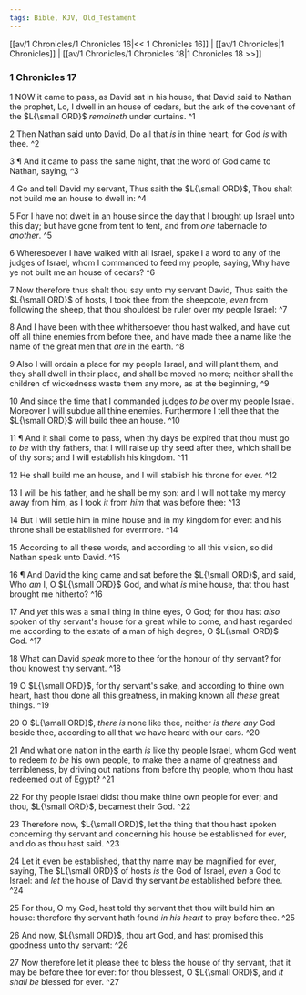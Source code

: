```yaml
---
tags: Bible, KJV, Old_Testament
---
```


[[av/1 Chronicles/1 Chronicles 16|<< 1 Chronicles 16]] | [[av/1 Chronicles|1 Chronicles]] | [[av/1 Chronicles/1 Chronicles 18|1 Chronicles 18 >>]]

### 1 Chronicles 17

1 NOW it came to pass, as David sat in his house, that David said to Nathan the prophet, Lo, I dwell in an house of cedars, but the ark of the covenant of the $L{\small ORD}$ _remaineth_ under curtains. ^1

2 Then Nathan said unto David, Do all that _is_ in thine heart; for God _is_ with thee. ^2

3 ¶ And it came to pass the same night, that the word of God came to Nathan, saying, ^3

4 Go and tell David my servant, Thus saith the $L{\small ORD}$, Thou shalt not build me an house to dwell in: ^4

5 For I have not dwelt in an house since the day that I brought up Israel unto this day; but have gone from tent to tent, and from _one_ tabernacle _to_ _another_. ^5

6 Wheresoever I have walked with all Israel, spake I a word to any of the judges of Israel, whom I commanded to feed my people, saying, Why have ye not built me an house of cedars? ^6

7 Now therefore thus shalt thou say unto my servant David, Thus saith the $L{\small ORD}$ of hosts, I took thee from the sheepcote, _even_ from following the sheep, that thou shouldest be ruler over my people Israel: ^7

8 And I have been with thee whithersoever thou hast walked, and have cut off all thine enemies from before thee, and have made thee a name like the name of the great men that _are_ in the earth. ^8

9 Also I will ordain a place for my people Israel, and will plant them, and they shall dwell in their place, and shall be moved no more; neither shall the children of wickedness waste them any more, as at the beginning, ^9

10 And since the time that I commanded judges _to_ _be_ over my people Israel. Moreover I will subdue all thine enemies. Furthermore I tell thee that the $L{\small ORD}$ will build thee an house. ^10

11 ¶ And it shall come to pass, when thy days be expired that thou must go _to_ _be_ with thy fathers, that I will raise up thy seed after thee, which shall be of thy sons; and I will establish his kingdom. ^11

12 He shall build me an house, and I will stablish his throne for ever. ^12

13 I will be his father, and he shall be my son: and I will not take my mercy away from him, as I took _it_ from _him_ that was before thee: ^13

14 But I will settle him in mine house and in my kingdom for ever: and his throne shall be established for evermore. ^14

15 According to all these words, and according to all this vision, so did Nathan speak unto David. ^15

16 ¶ And David the king came and sat before the $L{\small ORD}$, and said, Who _am_ I, O $L{\small ORD}$ God, and what _is_ mine house, that thou hast brought me hitherto? ^16

17 And _yet_ this was a small thing in thine eyes, O God; for thou hast _also_ spoken of thy servant's house for a great while to come, and hast regarded me according to the estate of a man of high degree, O $L{\small ORD}$ God. ^17

18 What can David _speak_ more to thee for the honour of thy servant? for thou knowest thy servant. ^18

19 O $L{\small ORD}$, for thy servant's sake, and according to thine own heart, hast thou done all this greatness, in making known all _these_ great things. ^19

20 O $L{\small ORD}$, _there_ _is_ none like thee, neither _is_ _there_ _any_ God beside thee, according to all that we have heard with our ears. ^20

21 And what one nation in the earth _is_ like thy people Israel, whom God went to redeem _to_ _be_ his own people, to make thee a name of greatness and terribleness, by driving out nations from before thy people, whom thou hast redeemed out of Egypt? ^21

22 For thy people Israel didst thou make thine own people for ever; and thou, $L{\small ORD}$, becamest their God. ^22

23 Therefore now, $L{\small ORD}$, let the thing that thou hast spoken concerning thy servant and concerning his house be established for ever, and do as thou hast said. ^23

24 Let it even be established, that thy name may be magnified for ever, saying, The $L{\small ORD}$ of hosts _is_ the God of Israel, _even_ a God to Israel: and _let_ the house of David thy servant _be_ established before thee. ^24

25 For thou, O my God, hast told thy servant that thou wilt build him an house: therefore thy servant hath found _in_ _his_ _heart_ to pray before thee. ^25

26 And now, $L{\small ORD}$, thou art God, and hast promised this goodness unto thy servant: ^26

27 Now therefore let it please thee to bless the house of thy servant, that it may be before thee for ever: for thou blessest, O $L{\small ORD}$, and _it_ _shall_ _be_ blessed for ever. ^27
